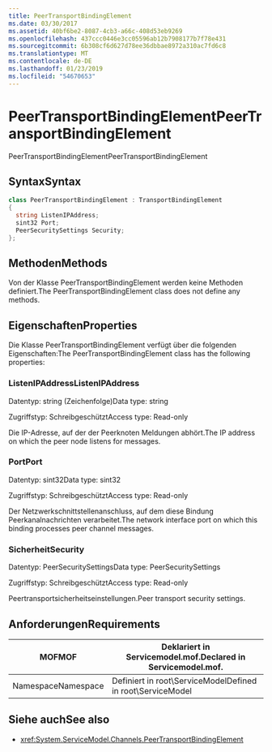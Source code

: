 ```yaml
---
title: PeerTransportBindingElement
ms.date: 03/30/2017
ms.assetid: 40bf6be2-8087-4cb3-a66c-408d53eb9269
ms.openlocfilehash: 437ccc0446e3cc05596ab12b7908177b7f78e431
ms.sourcegitcommit: 6b308cf6d627d78ee36dbbae8972a310ac7fd6c8
ms.translationtype: MT
ms.contentlocale: de-DE
ms.lasthandoff: 01/23/2019
ms.locfileid: "54670653"
---
```

# <a name="peertransportbindingelement"></a><span data-ttu-id="b989d-102">PeerTransportBindingElement</span><span class="sxs-lookup"><span data-stu-id="b989d-102">PeerTransportBindingElement</span></span>
<span data-ttu-id="b989d-103">PeerTransportBindingElement</span><span class="sxs-lookup"><span data-stu-id="b989d-103">PeerTransportBindingElement</span></span>  
  
## <a name="syntax"></a><span data-ttu-id="b989d-104">Syntax</span><span class="sxs-lookup"><span data-stu-id="b989d-104">Syntax</span></span>  
  
```csharp
class PeerTransportBindingElement : TransportBindingElement  
{  
  string ListenIPAddress;  
  sint32 Port;  
  PeerSecuritySettings Security;  
};  
```  
  
## <a name="methods"></a><span data-ttu-id="b989d-105">Methoden</span><span class="sxs-lookup"><span data-stu-id="b989d-105">Methods</span></span>  
 <span data-ttu-id="b989d-106">Von der Klasse PeerTransportBindingElement werden keine Methoden definiert.</span><span class="sxs-lookup"><span data-stu-id="b989d-106">The PeerTransportBindingElement class does not define any methods.</span></span>  
  
## <a name="properties"></a><span data-ttu-id="b989d-107">Eigenschaften</span><span class="sxs-lookup"><span data-stu-id="b989d-107">Properties</span></span>  
 <span data-ttu-id="b989d-108">Die Klasse PeerTransportBindingElement verfügt über die folgenden Eigenschaften:</span><span class="sxs-lookup"><span data-stu-id="b989d-108">The PeerTransportBindingElement class has the following properties:</span></span>  
  
### <a name="listenipaddress"></a><span data-ttu-id="b989d-109">ListenIPAddress</span><span class="sxs-lookup"><span data-stu-id="b989d-109">ListenIPAddress</span></span>  
 <span data-ttu-id="b989d-110">Datentyp: string (Zeichenfolge)</span><span class="sxs-lookup"><span data-stu-id="b989d-110">Data type: string</span></span>  
  
 <span data-ttu-id="b989d-111">Zugriffstyp: Schreibgeschützt</span><span class="sxs-lookup"><span data-stu-id="b989d-111">Access type: Read-only</span></span>  
  
 <span data-ttu-id="b989d-112">Die IP-Adresse, auf der der Peerknoten Meldungen abhört.</span><span class="sxs-lookup"><span data-stu-id="b989d-112">The IP address on which the peer node listens for messages.</span></span>  
  
### <a name="port"></a><span data-ttu-id="b989d-113">Port</span><span class="sxs-lookup"><span data-stu-id="b989d-113">Port</span></span>  
 <span data-ttu-id="b989d-114">Datentyp: sint32</span><span class="sxs-lookup"><span data-stu-id="b989d-114">Data type: sint32</span></span>  
  
 <span data-ttu-id="b989d-115">Zugriffstyp: Schreibgeschützt</span><span class="sxs-lookup"><span data-stu-id="b989d-115">Access type: Read-only</span></span>  
  
 <span data-ttu-id="b989d-116">Der Netzwerkschnittstellenanschluss, auf dem diese Bindung Peerkanalnachrichten verarbeitet.</span><span class="sxs-lookup"><span data-stu-id="b989d-116">The network interface port on which this binding processes peer channel messages.</span></span>  
  
### <a name="security"></a><span data-ttu-id="b989d-117">Sicherheit</span><span class="sxs-lookup"><span data-stu-id="b989d-117">Security</span></span>  
 <span data-ttu-id="b989d-118">Datentyp: PeerSecuritySettings</span><span class="sxs-lookup"><span data-stu-id="b989d-118">Data type: PeerSecuritySettings</span></span>  
  
 <span data-ttu-id="b989d-119">Zugriffstyp: Schreibgeschützt</span><span class="sxs-lookup"><span data-stu-id="b989d-119">Access type: Read-only</span></span>  
  
 <span data-ttu-id="b989d-120">Peertransportsicherheitseinstellungen.</span><span class="sxs-lookup"><span data-stu-id="b989d-120">Peer transport security settings.</span></span>  
  
## <a name="requirements"></a><span data-ttu-id="b989d-121">Anforderungen</span><span class="sxs-lookup"><span data-stu-id="b989d-121">Requirements</span></span>  
  
|<span data-ttu-id="b989d-122">MOF</span><span class="sxs-lookup"><span data-stu-id="b989d-122">MOF</span></span>|<span data-ttu-id="b989d-123">Deklariert in Servicemodel.mof.</span><span class="sxs-lookup"><span data-stu-id="b989d-123">Declared in Servicemodel.mof.</span></span>|  
|---------|-----------------------------------|  
|<span data-ttu-id="b989d-124">Namespace</span><span class="sxs-lookup"><span data-stu-id="b989d-124">Namespace</span></span>|<span data-ttu-id="b989d-125">Definiert in root\ServiceModel</span><span class="sxs-lookup"><span data-stu-id="b989d-125">Defined in root\ServiceModel</span></span>|  
  
## <a name="see-also"></a><span data-ttu-id="b989d-126">Siehe auch</span><span class="sxs-lookup"><span data-stu-id="b989d-126">See also</span></span>
- <xref:System.ServiceModel.Channels.PeerTransportBindingElement>
